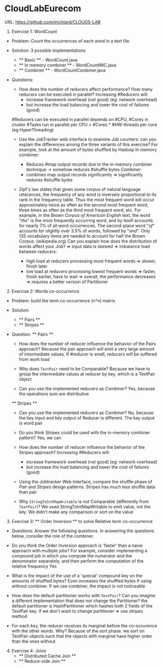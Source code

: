 # CloudLabEurecom
URL: https://github.com/michiard/CLOUDS-LAB

1. Exercise 1: WordCount
- Problem: Count the occurrences of each word in a text file
- Solution: 3 possible implementations
    + ** Basic ** - WordCount.java
    + ** In memory combiner ** - WordCountIMC.java
    + ** Combiner ** - WordCountCombiner.java
- Questions:
    + How does the number of reducers affect performance? How many reducers can be executed in parallel?
    Increasing #Reducers will:
        * increase framework overhead (not good) (eg: network overhead)
        * but increase the load balancing and lower the cost of failures (good)

    #Reducers can be executed in parallel depends on #CPU, #Cores in cluster
        #Tasks run in parallel per CPU = #Cores * #HW-threads per core (eg HyperThreading)
    + Use the JobTracker web interface to examine Job counters: can you explain the differences among the three variants of this exercise? For example, look at the amount of bytes shuffled by Hadoop
    In memory combiner:
        * Reduces #map output records due to the in-memory combiner technique -> somehow reduces #shuffle bytes
    Combiner:
        * combines map output records significantly => significantly reduces #shuffle bytes

    + Zipf's law states that given some corpus of natural language utterances, the frequency of any word is inversely proportional to its rank in the frequency table. Thus the most frequent word will occur approximately twice as often as the second most frequent word, three times as often as the third most frequent word, etc. For example, in the *Brown Corpus of American English* text, the word "*the*" is the most frequently occurring word, and by itself accounts for nearly 7% of all word occurrences. The second-place word "*of*" accounts for slightly over 3.5% of words, followed by "*and*". Only 135 vocabulary items are needed to account for half the Brown Corpus. (wikipedia.org)
    Can you explain how does the distribution of words affect your Job?
    => input data is skewed
    => imbalance load between reducers:
        * high load at reducers processing most frequent words => slower, finish later
        * low load at reducers processing lowest frequent words => faster, finish earlier, have to wait
    => overall, the performance decreases
    => requires a better version of Partitioner

2. Exercise 2: Words co-occurrence
- Problem: build the term co-occurrence (n*n) matrix
- Solution:
    + ** Pairs **
    + ** Stripes **
- Question:
    ** Pairs **
    + How does the number of reducer influence the behavior of the Pairs approach?
    Because the pair approach will emit a very large amount of intermediate values. If #reducer is small, reducers will be suffered from work load

    + Why does `TextPair` need to be Comparable?
    Because we have to group the intermediate values at reducer by key, which is a TextPair object

    + Can you use the implemented reducers as *Combiner*?
    Yes, because the operations sum are distributive

    ** Stripes **
    + Can you use the implemented reducers as *Combiner*?
    No, because the key input and key output of Reducer is different. The key output is word pair

    + Do you think Stripes could be used with the in-memory combiner pattern?
    Yes, we can

    + How does the number of reducer influence the behavior of the Stripes approach?
    Increasing #Reducers will:
        * increase framework overhead (not good) (eg: network overhead)
        * but increase the load balancing and lower the cost of failures (good)

    + Using the Jobtracker Web Interface, compare the shuffle phase of *Pair* and *Stripes* design patterns.
    Stripes has much less shuffle data than pair

    + Why `StringToIntMapWritable` is not Comparable (differently from `TextPair`)?
    We used StringToIntMapWritable to emit value, not the key. We didn't make any comparison or sort on the value

3. Exercise 3: ** Order Inversion ** to solve Relative term co-occurrence
- Questions:
Answer the following questions. In answering the questions below, consider the role of the combiner.
+ Do you think the Order Inversion approach is 'faster' than a naive approach with multiple jobs? For example, consider implementing a compound job in which you compute the numerator and the denominator separately, and then perform the computation of the relative frequency
Yes

+ What is the impact of the use of a 'special' compound key on the amounts of shuffled bytes?
Even increases the shuffled bytes if using without combiner. If we use combiner, the impact is not noticeable

+ How does the default partitioner works with `TextPair`? Can you imagine a different implementation that does not change the Partitioner?
the default partitioner is HashPartitioner which hashes both 2 fields of the TextPair key.
If we don't want to change partitioner => use stripes method

+ For each key, the reducer receives its marginal before the co-occurence with the other words. Why?
Because of the sort phase: we sort on TextPair objects such that the objects with marginal have higher order than the ones without

4. Exercise 4: Joins
    + ** Distributed Cache Join **
    + ** Reduce-side Join **
